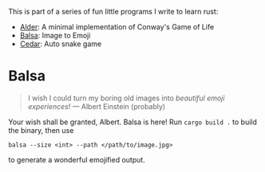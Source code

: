 This is part of a series of fun little programs I write to learn rust:

- [Alder](https://github.com/coijanovic/alder): A minimal implementation of Conway's Game of Life
- [Balsa](https://github.com/coijanovic/balsa): Image to Emoji
- [Cedar](https://github.com/coijanovic/cedar): Auto snake game

# Balsa

> I wish I could turn my boring old images into *beautiful emoji experiences*!
> &mdash; Albert Einstein (probably)

Your wish shall be granted, Albert.
Balsa is here!
Run `cargo build .` to build the binary, then use
```
balsa --size <int> --path </path/to/image.jpg>
```
to generate a wonderful emojified output.
